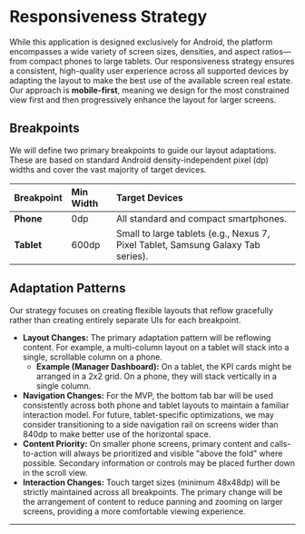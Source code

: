 # Responsiveness Strategy

While this application is designed exclusively for Android, the platform encompasses a wide variety of screen sizes, densities, and aspect ratios—from compact phones to large tablets. Our responsiveness strategy ensures a consistent, high-quality user experience across all supported devices by adapting the layout to make the best use of the available screen real estate. Our approach is **mobile-first**, meaning we design for the most constrained view first and then progressively enhance the layout for larger screens.

## Breakpoints

We will define two primary breakpoints to guide our layout adaptations. These are based on standard Android density-independent pixel (dp) widths and cover the vast majority of target devices.

| Breakpoint | Min Width | Target Devices |
| :--- | :--- | :--- |
| **Phone** | 0dp | All standard and compact smartphones. |
| **Tablet** | 600dp | Small to large tablets (e.g., Nexus 7, Pixel Tablet, Samsung Galaxy Tab series). |

## Adaptation Patterns

Our strategy focuses on creating flexible layouts that reflow gracefully rather than creating entirely separate UIs for each breakpoint.

*   **Layout Changes:** The primary adaptation pattern will be reflowing content. For example, a multi-column layout on a tablet will stack into a single, scrollable column on a phone.
    *   **Example (Manager Dashboard):** On a tablet, the KPI cards might be arranged in a 2x2 grid. On a phone, they will stack vertically in a single column.
*   **Navigation Changes:** For the MVP, the bottom tab bar will be used consistently across both phone and tablet layouts to maintain a familiar interaction model. For future, tablet-specific optimizations, we may consider transitioning to a side navigation rail on screens wider than 840dp to make better use of the horizontal space.
*   **Content Priority:** On smaller phone screens, primary content and calls-to-action will always be prioritized and visible "above the fold" where possible. Secondary information or controls may be placed further down in the scroll view.
*   **Interaction Changes:** Touch target sizes (minimum 48x48dp) will be strictly maintained across all breakpoints. The primary change will be the arrangement of content to reduce panning and zooming on larger screens, providing a more comfortable viewing experience.

---
